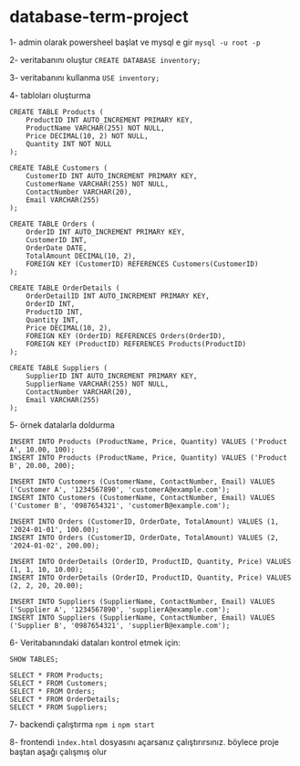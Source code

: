 # database-term-project

1- admin olarak powersheel başlat ve mysql e gir
 ```mysql -u root -p```

2- veritabanını oluştur
```CREATE DATABASE inventory;```

3- veritabanını kullanma
```USE inventory;```

4- tabloları oluşturma
```
CREATE TABLE Products (
    ProductID INT AUTO_INCREMENT PRIMARY KEY,
    ProductName VARCHAR(255) NOT NULL,
    Price DECIMAL(10, 2) NOT NULL,
    Quantity INT NOT NULL
);

CREATE TABLE Customers (
    CustomerID INT AUTO_INCREMENT PRIMARY KEY,
    CustomerName VARCHAR(255) NOT NULL,
    ContactNumber VARCHAR(20),
    Email VARCHAR(255)
);

CREATE TABLE Orders (
    OrderID INT AUTO_INCREMENT PRIMARY KEY,
    CustomerID INT,
    OrderDate DATE,
    TotalAmount DECIMAL(10, 2),
    FOREIGN KEY (CustomerID) REFERENCES Customers(CustomerID)
);

CREATE TABLE OrderDetails (
    OrderDetailID INT AUTO_INCREMENT PRIMARY KEY,
    OrderID INT,
    ProductID INT,
    Quantity INT,
    Price DECIMAL(10, 2),
    FOREIGN KEY (OrderID) REFERENCES Orders(OrderID),
    FOREIGN KEY (ProductID) REFERENCES Products(ProductID)
);

CREATE TABLE Suppliers (
    SupplierID INT AUTO_INCREMENT PRIMARY KEY,
    SupplierName VARCHAR(255) NOT NULL,
    ContactNumber VARCHAR(20),
    Email VARCHAR(255)
);
```


5- örnek datalarla doldurma
```
INSERT INTO Products (ProductName, Price, Quantity) VALUES ('Product A', 10.00, 100);
INSERT INTO Products (ProductName, Price, Quantity) VALUES ('Product B', 20.00, 200);

INSERT INTO Customers (CustomerName, ContactNumber, Email) VALUES ('Customer A', '1234567890', 'customerA@example.com');
INSERT INTO Customers (CustomerName, ContactNumber, Email) VALUES ('Customer B', '0987654321', 'customerB@example.com');

INSERT INTO Orders (CustomerID, OrderDate, TotalAmount) VALUES (1, '2024-01-01', 100.00);
INSERT INTO Orders (CustomerID, OrderDate, TotalAmount) VALUES (2, '2024-01-02', 200.00);

INSERT INTO OrderDetails (OrderID, ProductID, Quantity, Price) VALUES (1, 1, 10, 10.00);
INSERT INTO OrderDetails (OrderID, ProductID, Quantity, Price) VALUES (2, 2, 20, 20.00);

INSERT INTO Suppliers (SupplierName, ContactNumber, Email) VALUES ('Supplier A', '1234567890', 'supplierA@example.com');
INSERT INTO Suppliers (SupplierName, ContactNumber, Email) VALUES ('Supplier B', '0987654321', 'supplierB@example.com');

```

6- Veritabanındaki dataları kontrol etmek için:
```
SHOW TABLES;

SELECT * FROM Products;
SELECT * FROM Customers;
SELECT * FROM Orders;
SELECT * FROM OrderDetails;
SELECT * FROM Suppliers;
```

7- backendi çalıştırma
```npm i```
```npm start```

8- frontendi ```ìndex.html``` dosyasını açarsanız çalıştırırsınız. böylece proje baştan aşağı çalışmış olur
